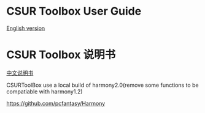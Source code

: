 # CSUR Toolbox User Guide
[English version](https://github.com/citiesskylines-csur/CSURToolBox/wiki/English-User-Guide) <br>
# CSUR Toolbox 说明书
[中文说明书](https://github.com/citiesskylines-csur/CSURToolBox/wiki/中文说明书) <br> 


CSURToolBox use a local build of harmony2.0(remove some functions to be compatiable with harmony1.2)<br>

https://github.com/pcfantasy/Harmony
